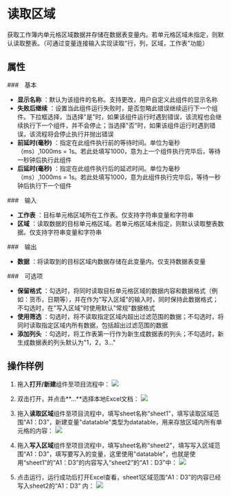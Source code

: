 # 读取区域

获取工作簿内单元格区域数据并存储在数据表变量内。若单元格区域未指定，则默认读取整表。（可通过变量连接输入实现读取&quot;行，列，区域，工作表&quot;功能）

## 属性

###　基本

- **显示名称** ：默认为该组件的名称。支持更改，用户自定义此组件的显示名称
- **失败后继续** ：设置当此组件运行失败时，是否忽略此错误继续运行下一个组件。下拉框选择，当选择"是"时，如果该组件运行时遇到错误，该流程也会继续执行下一个组件，并不会停止；当选择"否"时，如果该组件运行时遇到错误，该流程将会停止执行并抛出错误
- **前延时(毫秒)** ：指定在此组件执行前的等待时间。单位为毫秒（ms）,1000ms = 1s。若此处填写1000，意为上一个组件执行完毕后，等待一秒钟后执行此组件
- **后延时(毫秒)** ：指定在此组件执行后的延迟时间。单位为毫秒（ms）,1000ms = 1s。若此处填写1000，意为此组件执行完毕后，等待一秒钟后执行下一个组件

###　输入

- **工作表** ：目标单元格区域所在工作表。仅支持字符串变量和字符串
- **区域** ：读取数据的目标单元格区域。若单元格区域未指定，则默认读取整表数据。仅支持字符串变量和字符串

###　输出

- **数据** ：将读取到的目标区域内数据存储在此变量内。仅支持数据表变量

###　可选项

- **保留格式** ：勾选时，将同时读取目标单元格区域的数据内容和数据格式（例如：货币，日期等），并在作为&quot;写入区域&quot;的输入时，同时保持此数据格式；不勾选时，在&quot;写入区域&quot;时使用默认&quot;常规&quot;数据格式
- **使用筛选** ：勾选时，将不读取指定区域内超出过滤范围的数据；不勾选时，将同时读取指定区域内所有数据，包括超出过滤范围的数据
- **添加列头** ：勾选时，将工作表第一行作为新生成数据表的列头；不勾选时，新生成数据表的列头默认为&quot;1，2，3…&quot;

## 操作样例

1. 拖入**打开/新建**组件至项目流程中：
![](https://docimages.blob.core.chinacloudapi.cn/images/Activities/OpenExcel1.png)

2. 双击打开，并点击**...**选择本地Excel文档：
![](https://docimages.blob.core.chinacloudapi.cn/images/Activities/OpenExcel2.png)

3. 拖入**读取区域**组件至项目流程中，填写sheet名称“sheet1”，填写读取区域范围“A1：D3”，新建变量"datatable"类型为datatable，用来存放区域内所有单元格的内容：
![](https://docimages.blob.core.chinacloudapi.cn/images/Activities/ReadRange1.png)

4. 拖入**写入区域**组件至项目流程中，填写sheet名称“sheet2”，填写写入区域范围“A1：D3”，填写要写入的变量，这里使用"datatable"，也就是使用“sheet1”的“A1：D3”的内容写入“sheet2”的“A1：D3”中：
![](https://docimages.blob.core.chinacloudapi.cn/images/Activities/ReadRange2.png)

5. 点击运行，运行成功后打开Excel查看，sheet1区域范围“A1：D3”的内容已经写入sheet2的“A1：D3” 内：
![](https://docimages.blob.core.chinacloudapi.cn/images/Activities/ReadRange3.png)